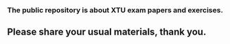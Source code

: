 ### The public repository is about XTU exam papers and exercises.

## Please share your usual materials, thank you.